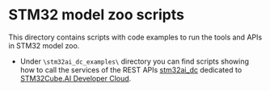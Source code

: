 # STM32 model zoo scripts

This directory contains scripts with code examples to run the tools and APIs in STM32 model zoo.

* Under `\stm32ai_dc_examples\` directory you can find scripts showing how to call the services of the REST APIs [stm32ai_dc](../../common/stm32ai_dc/README.md) dedicated to [STM32Cube.AI Developer Cloud](https://stm32ai-cs.st.com/home). 